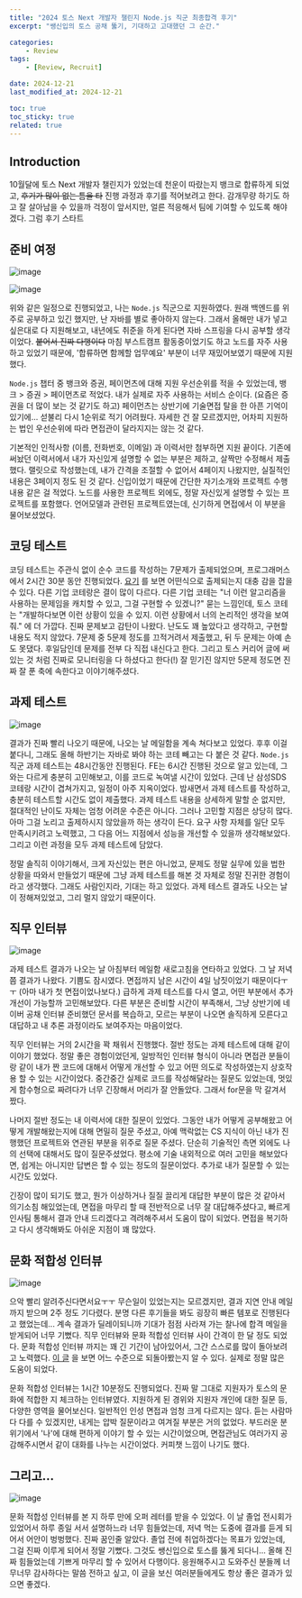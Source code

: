 ```yaml
---
title: "2024 토스 Next 개발자 챌린지 Node.js 직군 최종합격 후기"
excerpt: "쌩신입의 토스 공채 뚫기, 기대하고 고대했던 그 순간."

categories:
    - Review
tags:
    - [Review, Recruit]

date: 2024-12-21
last_modified_at: 2024-12-21

toc: true
toc_sticky: true
related: true
---
```


## Introduction

10월달에 토스 Next 개발자 챌린지가 있었는데 천운이 따랐는지 뱅크로 합류하게 되었고, ~~후기가 많이 없는 틈을 타~~ 진행 과정과 후기를 적어보려고 한다. 감개무량 하기도 하고 잘 살아남을 수 있을까 걱정이 앞서지만, 얼른 적응해서 팀에 기여할 수 있도록 해야겠다. 그럼 후기 스타트

## 준비 여정

![image](https://github.com/user-attachments/assets/fe47102e-36b1-4a4e-888f-16373508a6c0)

![image](https://github.com/user-attachments/assets/4c32b00f-9cc5-417b-9ebf-62494352a282)

위와 같은 일정으로 진행되었고, 나는 `Node.js` 직군으로 지원하였다. 원래 백엔드를 위주로 공부하고 있긴 했지만, 난 자바를 별로 좋아하지 않는다. 그래서 올해만 내가 넣고 싶은대로 다 지원해보고, 내년에도 취준을 하게 된다면 자바 스프링을 다시 공부할 생각이었다. ~~붙어서 진짜 다행이다~~ 마침 부스트캠프 활동중이었기도 하고 노드를 자주 사용하고 있었기 때문에, '합류하면 함께할 업무예요' 부분이 너무 재밌어보였기 때문에 지원했다.

`Node.js` 챕터 중 뱅크와 증권, 페이먼츠에 대해 지원 우선순위를 적을 수 있었는데, 뱅크 > 증권 > 페이먼츠로 적었다. 내가 실제로 자주 사용하는 서비스 순이다. (요즘은 증권을 더 많이 보는 것 같기도 하고) 페이먼츠는 상반기에 기술면접 탈을 한 아픈 기억이 있기에... 섣불리 다시 1순위로 적기 어려웠다. 자세한 건 잘 모르겠지만, 어차피 지원하는 법인 우선순위에 따라 면접관이 달라지지는 않는 것 같다. 

기본적인 인적사항 (이름, 전화번호, 이메일) 과 이력서만 첨부하면 지원 끝이다. 기존에 써놨던 이력서에서 내가 자신있게 설명할 수 없는 부분은 제하고, 살짝만 수정해서 제출했다. 랠릿으로 작성했는데, 내가 간격을 조절할 수 없어서 4페이지 나왔지만, 실질적인 내용은 3페이지 정도 된 것 같다. 신입이었기 때문에 간단한 자기소개와 프로젝트 수행 내용 같은 걸 적었다. 노드를 사용한 프로젝트 외에도, 정말 자신있게 설명할 수 있는 프로젝트를 포함했다. 언어모델과 관련된 프로젝트였는데, 신기하게 면접에서 이 부분을 물어보셨었다.

## 코딩 테스트

코딩 테스트는 주관식 없이 순수 코드를 작성하는 7문제가 출제되었으며, 프로그래머스에서 2시간 30분 동안 진행되었다. [요기](https://toss.im/career/article/2024_NEXTDEVELOPER_6) 를 보면 어떤식으로 출제되는지 대충 감을 잡을 수 있다. 다른 기업 코테랑은 결이 많이 다르다. 다른 기업 코테는 "너 이런 알고리즘을 사용하는 문제임을 캐치할 수 있고, 그걸 구현할 수 있겠니?" 묻는 느낌인데, 토스 코테는 "개발하다보면 이런 상황이 있을 수 있지. 이런 상황에서 너의 논리적인 생각을 보여줘." 에 더 가깝다. 진짜 문제보고 감탄이 나왔다. 난도도 꽤 높았다고 생각하고, 구현할 내용도 적지 않았다. 7문제 중 5문제 정도를 끄적거려서 제출했고, 뒤 두 문제는 아예 손도 못댔다. 후일담인데 문제를 전부 다 직접 내신다고 한다. 그리고 토스 커리어 글에 써있는 것 처럼 진짜로 모니터링을 다 하셨다고 한다(!) 잘 믿기진 않지만 5문제 정도면 진짜 잘 푼 축에 속한다고 이야기해주셨다.

## 과제 테스트

![image](https://github.com/user-attachments/assets/41ce938f-4410-4fee-b600-837a7c00866a)

결과가 진짜 빨리 나오기 때문에, 나오는 날 메일함을 계속 쳐다보고 있었다. 후후 이걸 붙다니, 그래도 올해 하반기는 자바로 봐야 하는 코테 빼고는 다 붙은 것 같다. `Node.js` 직군 과제 테스트는 48시간동안 진행된다. FE는 6시간 진행된 것으로 알고 있는데, 그와는 다르게 충분히 고민해보고, 이를 코드로 녹여낼 시간이 있었다. 근데 난 삼성SDS 코테랑 시간이 겹쳐가지고, 일정이 아주 지옥이었다. 밤새면서 과제 테스트를 작성하고, 충분히 테스트할 시간도 없이 제출했다. 과제 테스트 내용을 상세하게 말할 순 없지만, 절대적인 난이도 자체는 엄청 어려운 수준은 아니다. 그러나 고민할 지점은 상당히 많다. 아마 그걸 노리고 출제하시지 않았을까 하는 생각이 든다. 요구 사항 자체를 일단 모두 만족시키려고 노력했고, 그 다음 어느 지점에서 성능을 개선할 수 있을까 생각해보았다. 그리고 이런 과정을 모두 과제 테스트에 담았다.

정말 솔직히 이야기해서, 크게 자신있는 편은 아니었고, 문제도 정말 실무에 있을 법한 상황을 따와서 만들었기 때문에   그냥 과제 테스트를 해본 것 자체로 정말 진귀한 경험이라고 생각했다. 그래도 사람인지라, 기대는 하고 있었다. 과제 테스트 결과도 나오는 날이 정해져있었고, 그리 멀지 않았기 때문이다.

## 직무 인터뷰

![image](https://github.com/user-attachments/assets/eb72600b-361a-4b1e-8920-cef95c2d5657)

과제 테스트 결과가 나오는 날 아침부터 메일함 새로고침을 연타하고 있었다. 그 날 저녁쯤 결과가 나왔다. 기쁨도 잠시였다. 면접까지 남은 시간이 4일 남짓이었기 때문이다ㅜㅜ (아마 내가 첫 면접이었나보다.) 급하게 과제 테스트를 다시 열고, 어떤 부분에서 추가 개선이 가능할까 고민해보았다. 다른 부분은 준비할 시간이 부족해서, 그냥 상반기에 네이버 공채 인터뷰 준비했던 문서를 복습하고, 모르는 부분이 나오면 솔직하게 모른다고 대답하고 내 추론 과정이라도 보여주자는 마음이었다.

직무 인터뷰는 거의 2시간을 꽉 채워서 진행했다. 절반 정도는 과제 테스트에 대해 같이 이야기 했었다. 정말 좋은 경험이었던게, 일방적인 인터뷰 형식이 아니라 면접관 분들이랑 같이 내가 짠 코드에 대해서 어떻게 개선할 수 있고 어떤 의도로 작성하였는지 상호작용 할 수 있는 시간이었다. 중간중간 실제로 코드를 작성해달라는 질문도 있었는데, 멋있게 함수형으로 짜려다가 너무 긴장해서 머리가 잘 안돌았다. 그래서 for문을 막 갈겨서 짰다. 

나머지 절반 정도는 내 이력서에 대한 질문이 있었다. 그동안 내가 어떻게 공부해왔고 어떻게 개발해왔는지에 대해 면밀히 질문 주셨고, 아예 맥락없는 CS 지식이 아닌 내가 진행했던 프로젝트와 연관된 부분을 위주로 질문 주셨다. 단순히 기술적인 측면 외에도 나의 선택에 대해서도 많이 질문주셨었다. 평소에 기술 내외적으로 여러 고민을 해보았다면, 쉽게는 아니지만 답변은 할 수 있는 정도의 질문이었다. 추가로 내가 질문할 수 있는 시간도 있었다.

긴장이 많이 되기도 했고, 뭔가 이상하거나 질질 끌리게 대답한 부분이 많은 것 같아서 의기소침 해있었는데, 면접을 마무리 할 때 전반적으로 너무 잘 대답해주셨다고, 빠르게 인사팀 통해서 결과 안내 드리겠다고 격려해주셔서 도움이 많이 되었다. 면접을 복기하고 다시 생각해봐도 아쉬운 지점이 꽤 많았다.

## 문화 적합성 인터뷰

![image](https://github.com/user-attachments/assets/36dbccae-23a9-417b-9f88-9a07c9f56d0a)

으악 빨리 알려주신다면서요ㅜㅜ 무슨일이 있었는지는 모르겠지만, 결과 지연 안내 메일까지 받으며 2주 정도 기다렸다. 분명 다른 후기들을 봐도 굉장히 빠른 템포로 진행된다고 했었는데... 계속 결과가 딜레이되니까 기대가 점점 사라져 가는 찰나에 합격 메일을 받게되어 너무 기뻤다. 직무 인터뷰와 문화 적합성 인터뷰 사이 간격이 한 달 정도 되었다.  문화 적합성 인터뷰 까지는 꽤 긴 기간이 남아있어서, 그간 스스로를 많이 돌아보려고 노력했다. [이 글](https://tolerblanc.github.io/retrospective/map-of-life-extended/) 을 보면 어느 수준으로 되돌아봤는지 알 수 있다. 실제로 정말 많은 도움이 되었다. 

문화 적합성 인터뷰는 1시간 10분정도 진행되었다. 진짜 말 그대로 지원자가 토스의 문화에 적합한 지 체크하는 인터뷰였다. 지원하게 된 경위와 지원자 개인에 대한 질문 등, 다양한 영역을 물어보신다. 일반적인 인성 면접과 엄청 크게 다르지는 않다. 듣는 사람마다 다를 수 있겠지만, 내게는 압박 질문이라고 여겨질 부분은 거의 없었다. 부드러운 분위기에서 '나'에 대해 편하게 이야기 할 수 있는 시간이었으며, 면접관님도 여러가지 공감해주시면서 같이 대화를 나누는 시간이었다. 커피챗 느낌이 나기도 했다.

## 그리고...

![image](https://github.com/user-attachments/assets/06cd8113-642b-4d38-b6ce-9d401864c7d8)

문화 적합성 인터뷰를 본 지 하루 만에 오퍼 레터를 받을 수 있었다. 이 날 졸업 전시회가 있었어서 하루 종일 서서 설명하느라 너무 힘들었는데, 저녁 먹는 도중에 결과를 듣게 되어서 어안이 벙벙했다. 진짜 꿈인줄 알았다. 졸업 전에 취업하겠다는 목표가 있었는데, 그걸 진짜 이루게 되어서 정말 기뻤다. 그것도 쌩신입으로 토스를 뚫게 되다니... 올해 진짜 힘들었는데 기쁘게 마무리 할 수 있어서 다행이다. 
응원해주시고 도와주신 분들께 너무너무 감사하다는 말씀 전하고 싶고, 이 글을 보신 여러분들에게도 항상 좋은 결과가 있으면 좋겠다.
